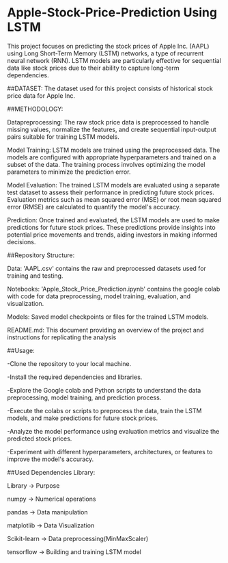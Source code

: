 # Apple-Stock-Price-Prediction Using LSTM

This project focuses on predicting the stock prices of Apple Inc. (AAPL) using Long Short-Term Memory (LSTM) networks, a type of recurrent neural network (RNN). LSTM models are particularly effective for sequential data like stock prices due to their ability to capture long-term dependencies.

##DATASET:
The dataset used for this project consists of historical stock price data for Apple Inc.

##METHODOLOGY:

Datapreprocessing: The raw stock price data is preprocessed to handle missing values, normalize the features, and create sequential input-output pairs suitable for training LSTM models.

Model Training: LSTM models are trained using the preprocessed data. The models are configured with appropriate hyperparameters and trained on a subset of the data. The training process involves optimizing the model parameters to minimize the prediction error.

Model Evaluation: The trained LSTM models are evaluated using a separate test dataset to assess their performance in predicting future stock prices. Evaluation metrics such as mean squared error (MSE) or root mean squared error (RMSE) are calculated to quantify the model's accuracy.

Prediction: Once trained and evaluated, the LSTM models are used to make predictions for future stock prices. These predictions provide insights into potential price movements and trends, aiding investors in making informed decisions.

##Repository Structure:

Data: 'AAPL.csv' contains the raw and preprocessed datasets used for training and testing.

Notebooks: 'Apple_Stock_Price_Prediction.ipynb' contains the google colab with code for data preprocessing, model training, evaluation, and visualization.

Models: Saved model checkpoints or files for the trained LSTM models.

README.md: This document providing an overview of the project and instructions for replicating the analysis

##Usage:

-Clone the repository to your local machine.

-Install the required dependencies and libraries.

-Explore the Google colab and Python scripts to understand the data preprocessing, model training, and prediction process.

-Execute the colabs or scripts to preprocess the data, train the LSTM models, and make predictions for future stock prices.

-Analyze the model performance using evaluation metrics and visualize the predicted stock prices.

-Experiment with different hyperparameters, architectures, or features to improve the model's accuracy.

##Used Dependencies Library:


Library →	 Purpose

numpy 	→ Numerical operations

pandas	→ Data manipulation

matplotlib	→ Data Visualization

Scikit-learn	→ Data preprocessing(MinMaxScaler)

tensorflow	→ Building and training LSTM model

